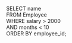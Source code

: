 SELECT name
<br>
FROM Employee
<br>
WHERE salary > 2000
<br>
AND months < 10
<br>
ORDER BY employee_id;
